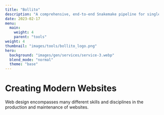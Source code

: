 ```yaml
---
title: "Bollito"
description: "A comprehensive, end-to-end Snakemake pipeline for single cell RNA-seq."
date: 2023-02-17
menu:
  main:
    weight: 4
    parent: "tools"
weight: 4
thumbnail: "images/tools/bollito_logo.png"
hero:
  background: "images/gen/services/service-3.webp"
  blend_mode: "normal"
  theme: "base"
---
```


# Creating Modern Websites

Web design encompasses many different skills and disciplines in the production and maintenance of websites.


